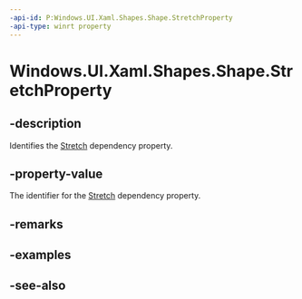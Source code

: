 ```yaml
---
-api-id: P:Windows.UI.Xaml.Shapes.Shape.StretchProperty
-api-type: winrt property
---
```


<!-- Property syntax
public Windows.UI.Xaml.DependencyProperty StretchProperty { get; }
-->

# Windows.UI.Xaml.Shapes.Shape.StretchProperty

## -description
Identifies the [Stretch](shape_stretch.md) dependency property.



## -property-value
The identifier for the [Stretch](shape_stretch.md) dependency property.

## -remarks

## -examples

## -see-also
